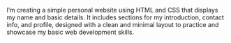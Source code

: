 I’m creating a simple personal website using HTML and CSS that displays my name and basic details. It includes sections for my introduction, contact info, and profile, designed with a clean and minimal layout to practice and showcase my basic web development skills.
